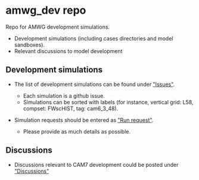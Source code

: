 # amwg_dev repo
Repo for AMWG development simulations. 
- Development simulations (including cases directories and model sandboxes). 
- Relevant discussions to model development 

## Development simulations
- The list of development simulations can be found under ["Issues"](https://github.com/NCAR/amwg_dev/issues). 
  - Each simulation is a github issue. 
  - Simulations can be sorted with labels (for instance, vertical grid: L58, compset: FWscHIST, tag: cam6_3_48). 
  
- Simulation requests should be entered as ["Run request"](https://github.com/NCAR/amwg_dev/issues/new/choose). 
  - Please provide as much details as possible. 

## Discussions 
- Discussions relevant to CAM7 development could be posted under ["Discussions"](https://github.com/NCAR/amwg_dev/discussions)

